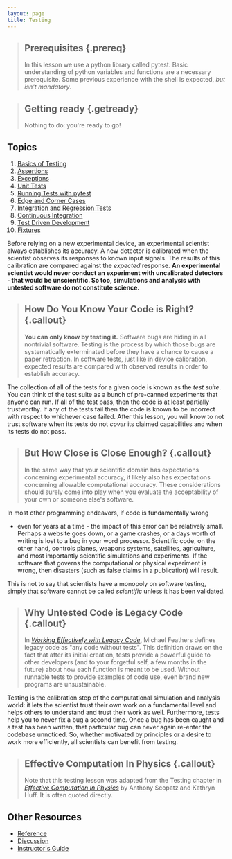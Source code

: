 ```yaml
---
layout: page
title: Testing
---
```


> ## Prerequisites {.prereq}
>
> In this lesson we use a python library called pytest.
> Basic understanding of python variables and functions are a necessary
> prerequisite.
> Some previous experience with the shell is expected,
> *but isn't mandatory*.


> ## Getting ready {.getready}
>
> Nothing to do: you're ready to go!

## Topics

1.  [Basics of Testing](01-basics.html)
2.  [Assertions](02-assertions.html)
3.  [Exceptions](03-exceptions.html)
4.  [Unit Tests](04-units.html)
5.  [Running Tests with pytest](05-pytest.html)
6.  [Edge and Corner Cases](06-edges.html)
7.  [Integration and Regression Tests](07-integration.html)
8.  [Continuous Integration](08-ci.html)
9.  [Test Driven Development](09-tdd.html)
10. [Fixtures](10-fixtures.html)

Before relying on a new experimental device, an experimental scientist always
establishes its accuracy. A new detector is calibrated when the scientist
observes its responses to known input signals. The results of this
calibration are compared against the _expected_ response. **An experimental
scientist would never conduct an experiment with uncalibrated detectors - that
would be unscientific. So too, simulations and analysis with untested
software do not constitute science.**

> ## How Do You Know Your Code is Right? {.callout}
>
> **You can only know by testing it.** Software bugs are hiding in all
> nontrivial software. Testing is the process by which those bugs are
> systematically exterminated before they have a chance to cause a paper
> retraction. In software tests, just like in device calibration, expected
> results are compared with observed results in order to establish accuracy.

The collection of all of the tests for a given code is known as the _test
suite_. You can think of the test suite as a bunch of pre-canned experiments
that anyone can run. If all of the test pass, then the code is at least
partially trustworthy. If any of the tests fail then the code is known to be
incorrect with respect to whichever case failed.  After this lesson, you will
know to not trust software when its tests do not _cover_ its claimed
capabilities and when its tests do not pass.

> ## But How Close is Close Enough? {.callout}
>
> In the same way that your scientific domain has expectations concerning
> experimental accuracy, it likely also has expectations concerning allowable
> computational accuracy. These considerations should surely come into play
> when you evaluate the acceptability of your own or someone else's software.

In most other programming endeavors, if code is fundamentally wrong
- even for years at a time - the impact of this error can be relatively small.
Perhaps a website goes down, or a game crashes, or a days worth of writing is
lost to a bug in your word processor. Scientific code, on the other hand,
controls planes, weapons systems, satellites, agriculture, and most importantly
scientific simulations and experiments. If the software that governs the
computational or physical experiment is wrong, then disasters (such as false
claims in a publication) will result.

This is not to say that scientists have a monopoly on software testing, simply
that software cannot be called _scientific_ unless it has been validated.

> ## Why Untested Code is Legacy Code {.callout}
>
> In *[Working Effectively with Legacy Code](http://www.amazon.com/Working-Effectively-Legacy-Michael-Feathers/dp/0131177052/)*,
> Michael Feathers defines legacy
> code as "any code without tests". This definition draws on the fact that
> after its initial creation, tests provide a powerful guide to other
> developers (and to your forgetful self, a few months in the future) about how
> each function is meant to be used. Without runnable tests to provide examples
> of code use, even brand new programs are unsustainable.

Testing is the calibration step of the computational simulation and analysis
world: it lets the scientist trust their own work on a fundamental level and
helps others to understand and trust their work as well.
Furthermore, tests help you to never fix a bug a second time. Once a bug has
been caught and a test has been written, that particular bug can never again
re-enter the codebase unnoticed. So, whether motivated by principles or a
desire to work more efficiently, all scientists can benefit from testing.

> ## Effective Computation In Physics {.callout}
>
> Note that this testing lesson was adapted from the Testing chapter in
> *[Effective Computation In Physics](http://physics.codes)*
> by Anthony Scopatz and Kathryn Huff.
> It is often quoted directly.


## Other Resources

*   [Reference](reference.html)
*   [Discussion](discussion.html)
*   [Instructor's Guide](instructors.html)

